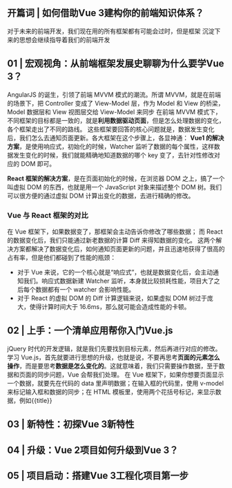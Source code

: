 ## 开篇词 | 如何借助Vue 3建构你的前端知识体系？
对于未来的前端开发，我们现在用的所有框架都有可能会过时，但是框架 沉淀下来的思想会继续指导着我们的前端开发




## 01 | 宏观视角：从前端框架发展史聊聊为什么要学Vue 3？
AngularJS 的诞生，引领了前端 MVVM 模式的潮流。所谓 MVVM，就是在前端的场景下，把 Controller 变成了 View-Model 层，作为 Model 和 View 的桥梁，Model 数据层和 View 视图层交给 View-Model 来同步
在前端 MVVM 模式下，不同框架的目标都是一致的，就是**利用数据驱动页面**，但是怎么处理数据的变化，各个框架走出了不同的路线。
这些框架要回答的核心问题就是，数据发生变化后，我们怎么去通知页面更新。各大框架在这个步骤上，各显神通：
**Vue1 的解决方案**，是使用响应式，初始化的时候，Watcher 监听了数据的每个属性，这样数据发生变化的时候，我们就能精确地知道数据的哪个 key 变了，去针对性修改对应的 DOM 即可。


**React 框架的解决方案**，是在页面初始化的时候，在浏览器 DOM 之上，搞了一个叫虚拟 DOM 的东西，也就是用一个 JavaScript 对象来描述整个 DOM 树。我们可以很方便的通过虚拟 DOM 计算出变化的数据，去进行精确的修改。



### Vue 与 React 框架的对比
在 Vue 框架下，如果数据变了，那框架会主动告诉你修改了哪些数据；
而 React 的数据变化后，我们只能通过新老数据的计算 Diff 来得知数据的变化。
这两个解决方案都解决了数据变化后，如何通知页面更新的问题，并且迅速地获得了很高的占有率，但是他们都碰到了性能的瓶颈：
* 对于 Vue 来说，它的一个核心就是“响应式”，也就是数据变化后，会主动通知我们。响应式数据新建 Watcher 监听，本身就比较损耗性能，项目大了之后每个数据都有一个 watcher 会影响性能。
* 对于 React 的虚拟 DOM 的 Diff 计算逻辑来说，如果虚拟 DOM 树过于庞大，使得计算时间大于 16.6ms，那么就可能会造成性能的卡顿。






## 02 | 上手：一个清单应用帮你入门Vue.js


jQuery 时代的开发逻辑，就是我们先要找到目标元素，然后再进行对应的修改。
学习 Vue.js，首先就要进行思想的升级，也就是说，不要再思考**页面的元素怎么操作**，而是要思考**数据是怎么变化的**。这就意味着，我们只需要操作数据，至于数据和页面的同步问题，Vue 会帮我们处理。
在 Vue 框架下，如果你想要页面显示一个数据，就要先在代码的 data 里声明数据；在输入框的代码里，使用 v-model 来标记输入框和数据的同步；在 HTML 模板里，使用两个花括号标记，来显示数据，例如{{title}}




## 03 | 新特性：初探Vue 3新特性




## 04 | 升级：Vue 2项目如何升级到Vue 3？


## 05 | 项目启动：搭建Vue 3工程化项目第一步



